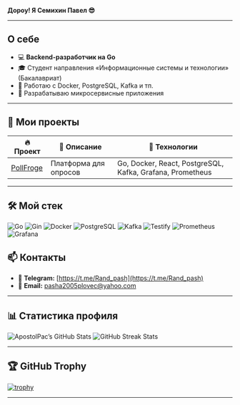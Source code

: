  **Дороу! Я Семихин Павел 😎**

---

## О себе
- 💻 **Backend-разработчик на Go**  
- 🎓 Студент направления «Информационные системы и технологии» (Бакалавриат)  
- 🐳 Работаю с Docker, PostgreSQL, Kafka и тп.   
- 🔧 Разрабатываю микросервисные приложения  

---

## 🚀 Мои проекты

| 🔥 Проект                         | 📝 Описание                                   | 🚀 Технологии                                       |
|-----------------------------------|-----------------------------------------------|-----------------------------------------------------|
| [PollFroge](https://github.com/DurkaVerder/PollForge)                    | Платформа для опросов                         | Go, Docker, React, PostgreSQL, Kafka, Grafana, Prometheus |

---
## 🛠 Мой стек
<p align="left">
  <img alt="Go" src="https://img.shields.io/badge/Go-00ADD8?style=for-the-badge&logo=go&logoColor=white" />
  <img alt="Gin" src="https://img.shields.io/badge/Gin-000000?style=for-the-badge&logo=gin&logoColor=white" />
  <img alt="Docker" src="https://img.shields.io/badge/Docker-2496ED?style=for-the-badge&logo=docker&logoColor=white" />
  <img alt="PostgreSQL" src="https://img.shields.io/badge/PostgreSQL-336791?style=for-the-badge&logo=postgresql&logoColor=white" />
  <img alt="Kafka" src="https://img.shields.io/badge/Kafka-231F20?style=for-the-badge&logo=apachekafka&logoColor=white" />
  <img alt="Testify" src="https://img.shields.io/badge/Testify-000000?style=for-the-badge&logo=go&logoColor=white" />
  <img alt="Prometheus" src="https://img.shields.io/badge/Prometheus-E6522D?style=for-the-badge&logo=prometheus&logoColor=white" />
  <img alt="Grafana" src="https://img.shields.io/badge/Grafana-F46800?style=for-the-badge&logo=grafana&logoColor=white" />
</p>

## 📫 Контакты
- 📩 **Telegram:** [https://t.me/Rand_pash](https://t.me/Rand_pash)  
- 📧 **Email:** pasha2005plovec@yahoo.com

---

## 📊 Статистика профиля

![ApostolPac’s GitHub Stats](https://github-readme-stats.vercel.app/api?username=ApostolPac&show_icons=true&count_private=true&theme=dark)
![GitHub Streak Stats](https://github-readme-streak-stats.herokuapp.com/?user=ApostolPac&theme=dark)

---


## 🏆 GitHub Trophy

[![trophy](https://github-profile-trophy.vercel.app/?username=ApostolPac&layout=compact&theme=flat)](https://github.com/ryo-ma/github-profile-trophy)

---

